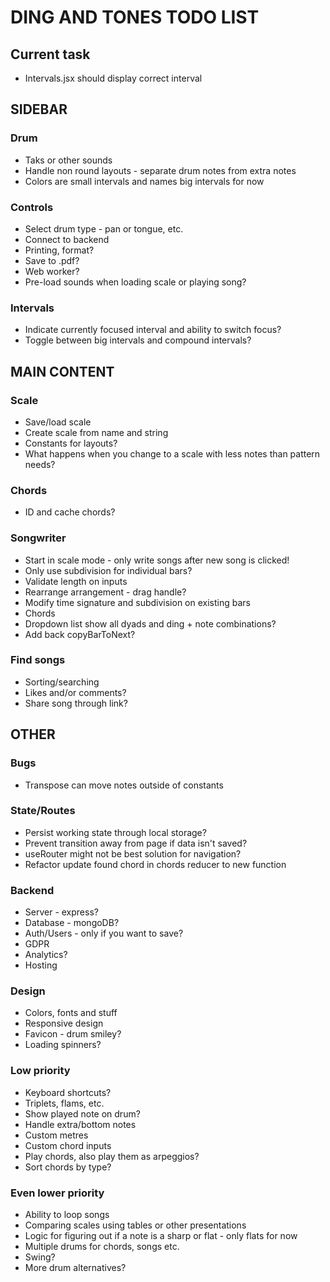 # DING AND TONES TODO LIST

## Current task

* Intervals.jsx should display correct interval

## SIDEBAR

### Drum

* Taks or other sounds
* Handle non round layouts - separate drum notes from extra notes
* Colors are small intervals and names big intervals for now

### Controls

* Select drum type - pan or tongue, etc.
* Connect to backend
* Printing, format?
* Save to .pdf?
* Web worker?
* Pre-load sounds when loading scale or playing song?

### Intervals

* Indicate currently focused interval and ability to switch focus?
* Toggle between big intervals and compound intervals?

## MAIN CONTENT

### Scale

* Save/load scale
* Create scale from name and string
* Constants for layouts?
* What happens when you change to a scale with less notes than pattern needs?

### Chords

* ID and cache chords?

### Songwriter

* Start in scale mode - only write songs after new song is clicked!
* Only use subdivision for individual bars?
* Validate length on inputs
* Rearrange arrangement - drag handle?
* Modify time signature and subdivision on existing bars
* Chords
* Dropdown list show all dyads and ding + note combinations?
* Add back copyBarToNext?

### Find songs

* Sorting/searching
* Likes and/or comments?
* Share song through link?

## OTHER

### Bugs

* Transpose can move notes outside of constants

### State/Routes

* Persist working state through local storage?
* Prevent transition away from page if data isn't saved?
* useRouter might not be best solution for navigation?
* Refactor update found chord in chords reducer to new function

### Backend

* Server - express?
* Database - mongoDB?
* Auth/Users - only if you want to save?
* GDPR
* Analytics?
* Hosting

### Design

* Colors, fonts and stuff
* Responsive design
* Favicon - drum smiley?
* Loading spinners?

### Low priority

* Keyboard shortcuts?
* Triplets, flams, etc.
* Show played note on drum?
* Handle extra/bottom notes
* Custom metres
* Custom chord inputs
* Play chords, also play them as arpeggios?
* Sort chords by type?

### Even lower priority

* Ability to loop songs
* Comparing scales using tables or other presentations
* Logic for figuring out if a note is a sharp or flat - only flats for now
* Multiple drums for chords, songs etc.
* Swing?
* More drum alternatives?
